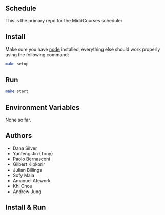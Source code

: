 Schedule
---

This is the primary repo for the MiddCourses scheduler

## Install

Make sure you have [node](https://nodejs.org/en/) installed, everything else should work properly using the following command:

```bash
make setup
```

## Run

```bash
make start
```

## Environment Variables

None so far.


## Authors

- Dana Silver
- Yanfeng Jin (Tony)
- Paolo Bernasconi
- Gilbert Kipkorir
- Julian Billings
- Sofy Maia
- Amanuel Afework
- Khi Chou
- Andrew Jung

## Install & Run
